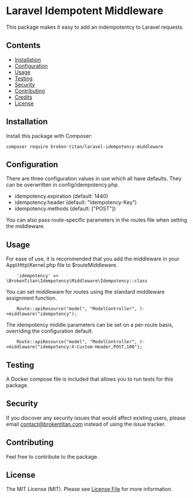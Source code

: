 # Laravel Idempotent Middleware

This package makes it easy to add an indempotentcy to Laravel requests.

## Contents

- [Installation](#installation)
- [Configuration](#configuration)
- [Usage](#usage)
- [Testing](#testing)
- [Security](#security)
- [Contributing](#contributing)
- [Credits](#credits)
- [License](#license)


## Installation

Install this package with Composer:

    composer require broken-titan/laravel-idempotency-middleware

## Configuration

There are three configuration values in use which all have defaults. They can be overwritten in config/idempotency.php.

- idempotency.expiration (default: 1440)
- idempotency.header (default: "Idempotency-Key")
- idempotency.methods (default: ["POST"])

You can also pass route-specific parameters in the routes file when setting the middleware.

## Usage

For ease of use, it is recommended that you add the middleware in your App\Http\Kernel.php file to $routeMiddleware.
```
    'idempotency' => \BrokenTitan\Idempotency\Middleware\Idempotency::class

```
You can set middleware for routes using the standard middleware assignment function.
```
    Route::apiResource("model", "ModelController", )->middleware("idempotency");
```
The idempotency middle parameters can be set on a per-route basis, overriding the configuration default.
```
    Route::apiResource("model", "ModelController", )->middleware("idempotency:X-Custom-Header,POST,100");
```

## Testing

A Docker compose file is included that allows you to run tests for this package.

## Security

If you discover any security issues that would affect existing users, please email contact@brokentitan.com instead of using the issue tracker.

## Contributing

Feel free to contribute to the package.

## License

The MIT License (MIT). Please see [License File](LICENSE.md) for more information.
